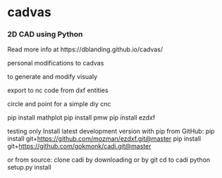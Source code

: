 # cadvas
<h3>2D CAD using Python</h3>
<p>Read more info at https://dblanding.github.io/cadvas/

<p>personal modifications to cadvas 
<p>to generate and modify visualy 
<p>export to nc code from dxf entities 
<p>circle and point for a simple diy cnc

pip install mathplot
pip install pmw
pip install ezdxf

testing only
Install latest development version with pip from GitHub:
pip install git+https://github.com/mozman/ezdxf.git@master
pip install git+https://github.com/gokmonk/cadi.git@master

or from source:
clone cadi by downloading or by git
cd to cadi
python setup.py install

